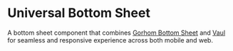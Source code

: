 # Universal Bottom Sheet
A bottom sheet component that combines [Gorhom Bottom Sheet](https://github.com/gorhom/react-native-bottom-sheet) and [Vaul](https://github.com/emilkowalski/vaul) for seamless and responsive experience across both mobile and web.